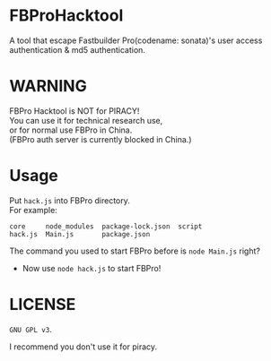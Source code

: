 # FBProHacktool
A tool that escape Fastbuilder Pro(codename: sonata)'s user access authentication &amp; md5 authentication.
# WARNING
FBPro Hacktool is NOT for PIRACY!  
You can use it for technical research use,  
or for normal use FBPro in China.  
(FBPro auth server is currently blocked in China.)
# Usage
Put `hack.js` into FBPro directory.  
For example:
```
core     node_modules  package-lock.json  script  
hack.js  Main.js       package.json
```
The command you used to start FBPro before is `node Main.js` right?  
* Now use `node hack.js` to start FBPro!
# LICENSE
`GNU GPL v3`.

I recommend you don't use it for piracy.